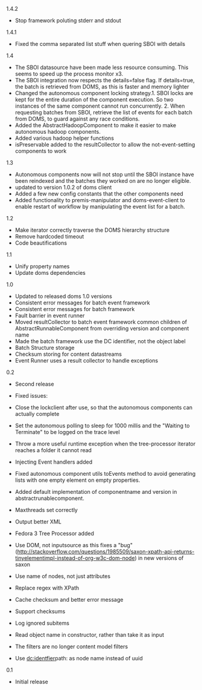1.4.2
* Stop framework poluting stderr and stdout

1.4.1
* Fixed the comma separated list stuff when quering SBOI with details

1.4
* The SBOI datasource have been made less resource consuming. This seems to speed up the process monitor x3.
* The SBOI integration now respects the details=false flag. If details=true, the batch is retrieved from DOMS, as this is faster and memory lighter
* Changed the autonomous component locking strategy.1. SBOI locks are kept for the entire duration of the component execution. So two instances of the same component cannot run concurrently. 2. When requesting batches from SBOI, retrieve the list of events for each batch from DOMS, to guard against any race conditions.
* Added the AbstractHadoopComponent to make it easier to make autonomous hadoop components.
* Added various hadoop helper functions
* isPreservable added to the resultCollector to allow the not-event-setting components to work

1.3
* Autonomous components now will not stop until the SBOI instance have been reindexed and the batches they worked on are no longer eligible.
* updated to version 1.0.2 of doms client
* Added a few new config constants that the other components need
* Added functionality to premis-manipulator and doms-event-client to enable restart of workflow by manipulating the event list for a batch.

1.2
* Make iterator correctly traverse the DOMS hierarchy structure
* Remove hardcoded timeout
* Code beautifications

1.1
* Unify property names
* Update doms dependencies

1.0
* Updated to released doms 1.0 versions
* Consistent error messages for batch event framework
* Consistent error messages for batch framework
* Fault barrier in event runner
* Moved resultCollector to batch event framework common children of AbstractRunnableComponent from overriding version and component name
* Made the batch framework use the DC identifier, not the object label
* Batch Structure storage
* Checksum storing for content datastreams
* Event Runner uses a result collector to handle exceptions

0.2
* Second release

* Fixed issues:
 * Close the lockclient after use, so that the autonomous components can actually complete
 * Set the autonomous polling to sleep for 1000 millis and the "Waiting to Terminate" to be logged on the trace level
 * Throw a more useful runtime exception when the tree-processor iterator reaches a folder it cannot read
 * Injecting Event handlers added
 * Fixed autonomous component utils toEvents method to avoid generating lists with one empty element on empty properties.
 * Added default implementation of componentname and version in abstractrunablecomponent.
 * Maxthreads set correctly
 * Output better XML

* Fedora 3 Tree Processor added
 * Use DOM, not inputsource as this fixes a "bug" (http://stackoverflow.com/questions/1985509/saxon-xpath-api-returns-tinyelementimpl-instead-of-org-w3c-dom-node) in new versions of saxon
 * Use name of nodes, not just attributes
 * Replace regex with XPath
 * Cache checksum and better error message
 * Support checksums
 * Log ignored subitems
 * Read object name in constructor, rather than take it as input
 * The filters are no longer content model filters
 * Use <dc:identfier>path: as node name instead of uuid

0.1
* Initial release

